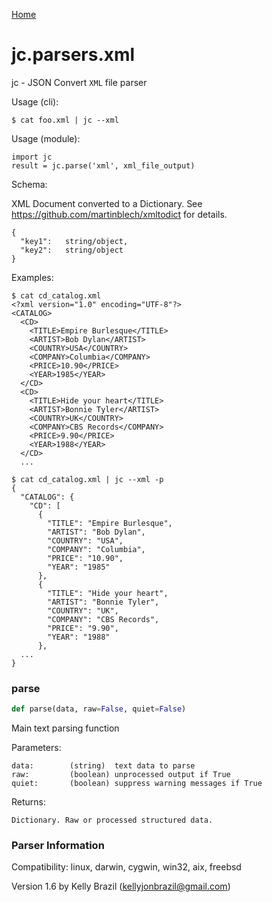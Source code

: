 [Home](https://kellyjonbrazil.github.io/jc/)
<a id="jc.parsers.xml"></a>

# jc.parsers.xml

jc - JSON Convert `XML` file parser

Usage (cli):

    $ cat foo.xml | jc --xml

Usage (module):

    import jc
    result = jc.parse('xml', xml_file_output)

Schema:

XML Document converted to a Dictionary. See https://github.com/martinblech/xmltodict
for details.

    {
      "key1":   string/object,
      "key2":   string/object
    }

Examples:

    $ cat cd_catalog.xml
    <?xml version="1.0" encoding="UTF-8"?>
    <CATALOG>
      <CD>
        <TITLE>Empire Burlesque</TITLE>
        <ARTIST>Bob Dylan</ARTIST>
        <COUNTRY>USA</COUNTRY>
        <COMPANY>Columbia</COMPANY>
        <PRICE>10.90</PRICE>
        <YEAR>1985</YEAR>
      </CD>
      <CD>
        <TITLE>Hide your heart</TITLE>
        <ARTIST>Bonnie Tyler</ARTIST>
        <COUNTRY>UK</COUNTRY>
        <COMPANY>CBS Records</COMPANY>
        <PRICE>9.90</PRICE>
        <YEAR>1988</YEAR>
      </CD>
      ...

    $ cat cd_catalog.xml | jc --xml -p
    {
      "CATALOG": {
        "CD": [
          {
            "TITLE": "Empire Burlesque",
            "ARTIST": "Bob Dylan",
            "COUNTRY": "USA",
            "COMPANY": "Columbia",
            "PRICE": "10.90",
            "YEAR": "1985"
          },
          {
            "TITLE": "Hide your heart",
            "ARTIST": "Bonnie Tyler",
            "COUNTRY": "UK",
            "COMPANY": "CBS Records",
            "PRICE": "9.90",
            "YEAR": "1988"
          },
      ...
    }

<a id="jc.parsers.xml.parse"></a>

### parse

```python
def parse(data, raw=False, quiet=False)
```

Main text parsing function

Parameters:

    data:        (string)  text data to parse
    raw:         (boolean) unprocessed output if True
    quiet:       (boolean) suppress warning messages if True

Returns:

    Dictionary. Raw or processed structured data.

### Parser Information
Compatibility:  linux, darwin, cygwin, win32, aix, freebsd

Version 1.6 by Kelly Brazil (kellyjonbrazil@gmail.com)
